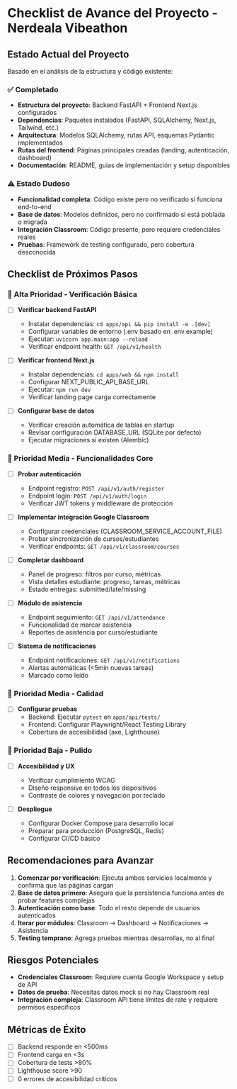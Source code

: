 # Checklist de Avance del Proyecto - Nerdeala Vibeathon

## Estado Actual del Proyecto
Basado en el análisis de la estructura y código existente:

### ✅ Completado
- **Estructura del proyecto**: Backend FastAPI + Frontend Next.js configurados
- **Dependencias**: Paquetes instalados (FastAPI, SQLAlchemy, Next.js, Tailwind, etc.)
- **Arquitectura**: Modelos SQLAlchemy, rutas API, esquemas Pydantic implementados
- **Rutas del frontend**: Páginas principales creadas (landing, autenticación, dashboard)
- **Documentación**: README, guías de implementación y setup disponibles

### ⚠️ Estado Dudoso
- **Funcionalidad completa**: Código existe pero no verificado si funciona end-to-end
- **Base de datos**: Modelos definidos, pero no confirmado si está poblada o migrada
- **Integración Classroom**: Código presente, pero requiere credenciales reales
- **Pruebas**: Framework de testing configurado, pero cobertura desconocida

## Checklist de Próximos Pasos

### 🚀 Alta Prioridad - Verificación Básica
- [ ] **Verificar backend FastAPI**
  - Instalar dependencias: `cd apps/api && pip install -e .[dev]`
  - Configurar variables de entorno (.env basado en .env.example)
  - Ejecutar: `uvicorn app.main:app --reload`
  - Verificar endpoint health: `GET /api/v1/health`

- [ ] **Verificar frontend Next.js**
  - Instalar dependencias: `cd apps/web && npm install`
  - Configurar NEXT_PUBLIC_API_BASE_URL
  - Ejecutar: `npm run dev`
  - Verificar landing page carga correctamente

- [ ] **Configurar base de datos**
  - Verificar creación automática de tablas en startup
  - Revisar configuración DATABASE_URL (SQLite por defecto)
  - Ejecutar migraciones si existen (Alembic)

### 🔧 Prioridad Media - Funcionalidades Core
- [ ] **Probar autenticación**
  - Endpoint registro: `POST /api/v1/auth/register`
  - Endpoint login: `POST /api/v1/auth/login`
  - Verificar JWT tokens y middleware de protección

- [ ] **Implementar integración Google Classroom**
  - Configurar credenciales (CLASSROOM_SERVICE_ACCOUNT_FILE)
  - Probar sincronización de cursos/estudiantes
  - Verificar endpoints: `GET /api/v1/classroom/courses`

- [ ] **Completar dashboard**
  - Panel de progreso: filtros por curso, métricas
  - Vista detalles estudiante: progreso, tareas, métricas
  - Estado entregas: submitted/late/missing

- [ ] **Módulo de asistencia**
  - Endpoint seguimiento: `GET /api/v1/attendance`
  - Funcionalidad de marcar asistencia
  - Reportes de asistencia por curso/estudiante

- [ ] **Sistema de notificaciones**
  - Endpoint notificaciones: `GET /api/v1/notifications`
  - Alertas automáticas (<5min nuevas tareas)
  - Marcado como leído

### 🧪 Prioridad Media - Calidad
- [ ] **Configurar pruebas**
  - Backend: Ejecutar `pytest` en `apps/api/tests/`
  - Frontend: Configurar Playwright/React Testing Library
  - Cobertura de accesibilidad (axe, Lighthouse)

### 🎨 Prioridad Baja - Pulido
- [ ] **Accesibilidad y UX**
  - Verificar cumplimiento WCAG
  - Diseño responsive en todos los dispositivos
  - Contraste de colores y navegación por teclado

- [ ] **Despliegue**
  - Configurar Docker Compose para desarrollo local
  - Preparar para producción (PostgreSQL, Redis)
  - Configurar CI/CD básico

## Recomendaciones para Avanzar

1. **Comenzar por verificación**: Ejecuta ambos servicios localmente y confirma que las páginas cargan
2. **Base de datos primero**: Asegura que la persistencia funciona antes de probar features complejas
3. **Autenticación como base**: Todo el resto depende de usuarios autenticados
4. **Iterar por módulos**: Classroom → Dashboard → Notificaciones → Asistencia
5. **Testing temprano**: Agrega pruebas mientras desarrollas, no al final

## Riesgos Potenciales
- **Credenciales Classroom**: Requiere cuenta Google Workspace y setup de API
- **Datos de prueba**: Necesitas datos mock si no hay Classroom real
- **Integración compleja**: Classroom API tiene límites de rate y requiere permisos específicos

## Métricas de Éxito
- [ ] Backend responde en <500ms
- [ ] Frontend carga en <3s
- [ ] Cobertura de tests >80%
- [ ] Lighthouse score >90
- [ ] 0 errores de accesibilidad críticos
